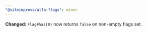 ```yaml
---
"@siteimprove/alfa-flags": minor
---
```


**Changed:** `Flag#has(0)` now returns `false` on non-empty flags set.
